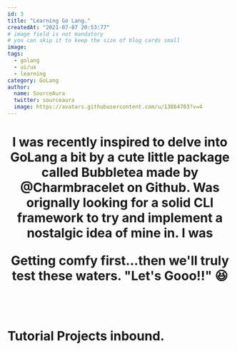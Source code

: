 ```yaml
---
id: 3
title: "Learning Go Lang."
createdAt: "2021-07-07 20:53:77"
# image field is not mandatory
# you can skip it to keep the size of blog cards small
image:
tags:
  - golang
  - ui/ux 
  - learning
category: GoLang
author:
  name: SourceAura
  twitter: sourceaura
  image: https://avatars.githubusercontent.com/u/13864703?v=4
---
```


<h1 align="center">

I was recently inspired to delve into GoLang a bit by a cute little package called Bubbletea made by @Charmbracelet on Github. Was orignally looking for a solid CLI framework to try and implement a nostalgic idea of mine in. I was

Getting comfy first...then we'll truly test these waters. "Let's Gooo!!" 😆

<h1>

<br>

Tutorial Projects inbound.

